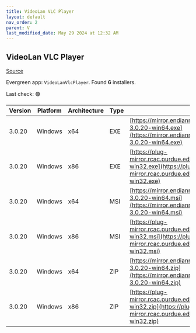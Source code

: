 ```yaml
---
title: VideoLan VLC Player 
layout: default
nav_order: 2
parent: V
last_modified_date: May 29 2024 at 12:32 AM
---
```


## VideoLan VLC Player 

[Source](https://www.videolan.org/vlc/)

Evergreen app: `VideoLanVlcPlayer`. Found **6** installers.

Last check: 🟢

| Version | Platform | Architecture | Type | URI                                                                                                                                                            |
| ------- | -------- | ------------ | ---- | -------------------------------------------------------------------------------------------------------------------------------------------------------------- |
| 3.0.20  | Windows  | x64          | EXE  | [https://mirror.endianness.com/videolan/vlc/3.0.20/win64/vlc-3.0.20-win64.exe](https://mirror.endianness.com/videolan/vlc/3.0.20/win64/vlc-3.0.20-win64.exe)   |
| 3.0.20  | Windows  | x86          | EXE  | [https://plug-mirror.rcac.purdue.edu/vlc/vlc/3.0.20/win32/vlc-3.0.20-win32.exe](https://plug-mirror.rcac.purdue.edu/vlc/vlc/3.0.20/win32/vlc-3.0.20-win32.exe) |
| 3.0.20  | Windows  | x64          | MSI  | [https://mirror.endianness.com/videolan/vlc/3.0.20/win64/vlc-3.0.20-win64.msi](https://mirror.endianness.com/videolan/vlc/3.0.20/win64/vlc-3.0.20-win64.msi)   |
| 3.0.20  | Windows  | x86          | MSI  | [https://plug-mirror.rcac.purdue.edu/vlc/vlc/3.0.20/win32/vlc-3.0.20-win32.msi](https://plug-mirror.rcac.purdue.edu/vlc/vlc/3.0.20/win32/vlc-3.0.20-win32.msi) |
| 3.0.20  | Windows  | x64          | ZIP  | [https://mirror.endianness.com/videolan/vlc/3.0.20/win64/vlc-3.0.20-win64.zip](https://mirror.endianness.com/videolan/vlc/3.0.20/win64/vlc-3.0.20-win64.zip)   |
| 3.0.20  | Windows  | x86          | ZIP  | [https://plug-mirror.rcac.purdue.edu/vlc/vlc/3.0.20/win32/vlc-3.0.20-win32.zip](https://plug-mirror.rcac.purdue.edu/vlc/vlc/3.0.20/win32/vlc-3.0.20-win32.zip) |

